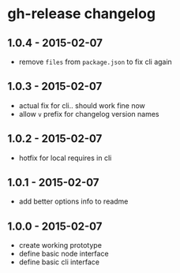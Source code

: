 # gh-release changelog

## 1.0.4 - 2015-02-07
* remove `files` from `package.json` to fix cli again

## 1.0.3 - 2015-02-07
* actual fix for cli.. should work fine now
* allow `v` prefix for changelog version names

## 1.0.2 - 2015-02-07
* hotfix for local requires in cli

## 1.0.1 - 2015-02-07
* add better options info to readme

## 1.0.0 - 2015-02-07
* create working prototype
* define basic node interface
* define basic cli interface
